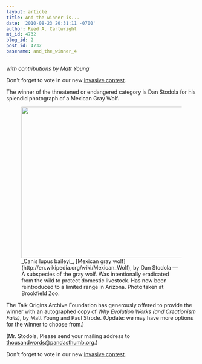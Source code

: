 ```yaml
---
layout: article
title: And the winner is...
date: '2010-08-23 20:31:11 -0700'
author: Reed A. Cartwright
mt_id: 4732
blog_id: 2
post_id: 4732
basename: and_the_winner_4
---
```

_with contributions by Matt Young_

Don't forget to vote in our new [Invasive contest](http://pandasthumb.org/archives/2010/08/photography-con-6.html).

The winner of the threatened or endangered category is Dan Stodola for his splendid photograph of a Mexican Gray Wolf.

<figure>
<img src="/PT/uploads/2010/Stodola.Mexican_Gray_Wolf.jpg" alt="" width="600" height="400" />
<figcaption markdown="span">
_Canis lupus baileyi_, [Mexican gray wolf](http://en.wikipedia.org/wiki/Mexican_Wolf), by Dan Stodola &mdash; A subspecies of the gray wolf. Was intentionally eradicated from the wild to protect domestic livestock. Has now been reintroduced to a limited range in Arizona. Photo taken at Brookfield Zoo.

</figcaption>
</figure>

The Talk Origins Archive Foundation has generously offered to provide the winner with an autographed copy of _Why Evolution Works (and Creationism Fails)_, by Matt Young and Paul Strode.  (Update: we may have more options for the winner to choose from.)

(Mr. Stodola,  Please send your mailing address to thousandwords@pandasthumb.org.)

Don't forget to vote in our new [Invasive contest](http://pandasthumb.org/archives/2010/08/photography-con-6.html).
